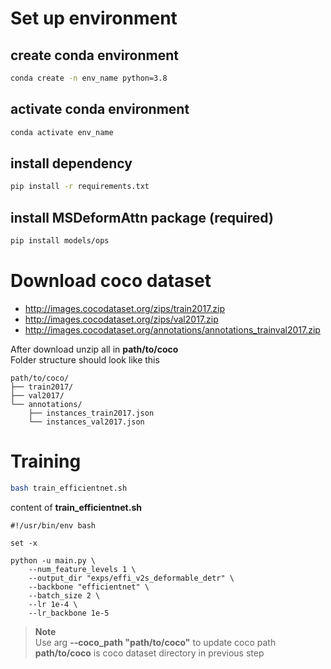 # Set up environment

## create conda environment

```bash
conda create -n env_name python=3.8
```

## activate conda environment
```bash
conda activate env_name
```

## install dependency
```bash
pip install -r requirements.txt
```

## install MSDeformAttn package (required)

```bash
pip install models/ops
```

# Download coco dataset
- http://images.cocodataset.org/zips/train2017.zip
- http://images.cocodataset.org/zips/val2017.zip
- http://images.cocodataset.org/annotations/annotations_trainval2017.zip

After download unzip all in **path/to/coco**\
Folder structure should look like this

```
path/to/coco/
├── train2017/
├── val2017/
└── annotations/
    ├── instances_train2017.json
    └── instances_val2017.json
```

# Training
```bash
bash train_efficientnet.sh
```

content of **train_efficientnet.sh**
```
#!/usr/bin/env bash

set -x

python -u main.py \
    --num_feature_levels 1 \
    --output_dir "exps/effi_v2s_deformable_detr" \
    --backbone "efficientnet" \
    --batch_size 2 \
    --lr 1e-4 \
    --lr_backbone 1e-5
```
>**Note**\
Use arg **--coco_path "path/to/coco"** to update coco path\
**path/to/coco** is coco dataset directory in previous step